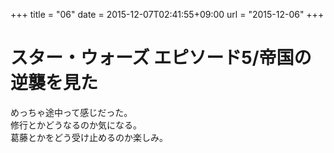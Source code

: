 +++
title = "06"
date = 2015-12-07T02:41:55+09:00
url = "2015-12-06"
+++

スター・ウォーズ エピソード5/帝国の逆襲を見た
===
めっちゃ途中って感じだった。  
修行とかどうなるのか気になる。  
葛藤とかをどう受け止めるのか楽しみ。
